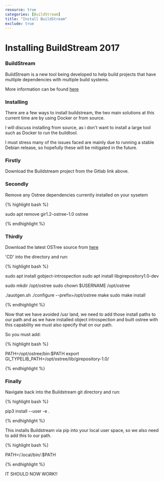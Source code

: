 ```yaml
---
resource: true
categories: [BuildStream]
title: "Install BuildStream"
exclude: true
---
```


# Installing BuildStream 2017

### BuildStream

BuildStream is a new tool being developed to help build projects that have multiple dependencies with multiple build systems.

More information can be found [here](https://gitlab.com/BuildStream/buildstream)

### Installing

There are a few ways to install buildstream, the two main solutions at this current time are by using Docker or from source.

I will discuss installing from source, as i don't want to install a large tool such as Docker to run the buildtool.

I must stress many of the issues faced are mainly due to running a stable Debian release, so hopefully these will be mitigated in the future.

### Firstly

Download the Buildstream project from the Gitlab link above.

### Secondly

Remove any Ostree dependencies currently installed on your sysetem

{% highlight bash %}

 sudo apt remove gir1.2-ostree-1.0 ostree

{% endhighlight %}

### Thirdly

Download the latest OSTree source from [here](https://github.com/ostreedev/ostree)

'CD' into the directory and run:

{% highlight bash %}
	
  sudo apt install gobject-introspection
  sudo apt install libgirepository1.0-dev 

  sudo mkdir /opt/ostree
  sudo chown $USERNAME /opt/ostree

  ./auotgen.sh
  ./configure --prefix=/opt/ostree
  make
  sudo make install

{% endhighlight %}

Now that we have avoided /usr land, we need to add those install paths to our path
and as we have installed object introspection and built ostree with this capability
we must also specify that on our path.

So you must add:

{% highlight bash %}

  PATH=/opt/ostree/bin:$PATH
  export GI_TYPELIB_PATH=/opt/ostree/lib/girepository-1.0/

{% endhighlight %}
### Finally

Navigate back into the Buildstream git directory and run:

{% highlight bash %}
	
  pip3 install --user -e .

{% endhighlight %}

This installs Buildstream via pip into your local user space, so we also need to
add this to our path.

{% highlight bash %}
  
PATH=/.local/bin/:$PATH

{% endhighlight %}

IT SHOULD NOW WORK!!


